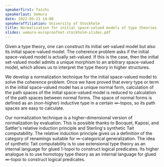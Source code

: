 ```yaml
---
speakerfirst: Taichi
speakerlast: Uemura
date: 2022-05-21 14:00
speakeraffiliation: University of Stockholm
title: Normalization for initial space-valued models of type theories
slides: uemura-europroofnet-stockholm-slides.pdf
---
```


Given a type theory, one can construct its initial set-valued model but also its initial space-valued model. The coherence problem asks if the initial space-valued model is actually set-valued. If this is the case, then the initial set-valued model admits a unique morphism to an arbitrary space-valued model, which allows us to interpret the type theory in higher structures.

We develop a normalization technique for the initial space-valued model to solve the coherence problem. Once we have proved that every type or term in the initial space-valued model has a unique normal form, calculation of the path spaces of the initial space-valued model is reduced to calculation of the path spaces between normal forms. The space of normal forms is defined as an (non-higher) inductive type in a certain ∞-topos, so its path spaces are easy to calculate.

Our normalization technique is a higher-dimensional version of normalization by evaluation. This is possible thanks to Bocquet, Kaposi, and Sattler's relative induction principle and Sterling's synthetic Tait computability. The relative induction principle gives us a definition of the category of renamings suitable for ∞-categorical generalization. The idea of synthetic Tait computability is to use extensional type theory as an internal language for glued 1-topoi to construct logical predicates. Its higher analogue is to use homotopy type theory as an internal language for glued ∞-topoi to construct logical predicates.

